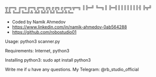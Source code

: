   ╦╔═╗  ╔═╗╔═╗╔═╗╔╗╔╔╗╔╔═╗╦═╗
  ║╠═╝  ╚═╗║  ╠═╣║║║║║║║╣ ╠╦╝
  ╩╩    ╚═╝╚═╝╩ ╩╝╚╝╝╚╝╚═╝╩╚═

  - Coded by Namik Ahmedov
  - https://www.linkedin.com/in/namik-ahmedov-0ab564288
  - https://github.com/robostudio01

Usage:
python3 scanner.py

Requirements:
Internet, python3

Installing python3:
sudo apt install python3

Write me if u have any questions.
My Telegram: @rb_studio_official
